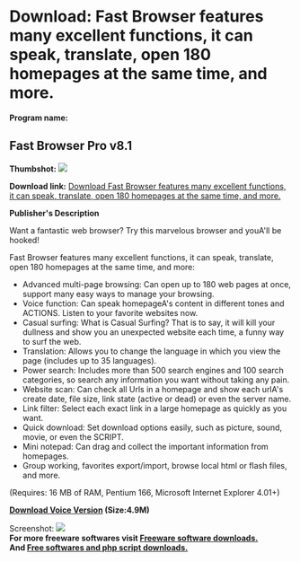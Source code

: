 # Download: Fast Browser features many excellent functions, it can speak, translate, open 180 homepages at the same time, and more.

**Program name:**

## Fast Browser Pro v8.1

  
**Thumbshot:** ![](http://www.freewarefiles.com/screenshot/fast_browser_md.gif)   
  
**Download link:** [Download Fast Browser features many excellent functions, it can speak, translate, open 180 homepages at the same time, and more.](http://freesoftwares.boysofts.com/Fast-Browser-Pro-V_program_340.html)  
  


**Publisher's Description**  
  


Want a fantastic web browser? Try this marvelous browser and youA'll be hooked!  
  
Fast Browser features many excellent functions, it can speak, translate, open 180 homepages at the same time, and more: 

  * Advanced multi-page browsing: Can open up to 180 web pages at once, support many easy ways to manage your browsing. 
  * Voice function: Can speak homepageA's content in different tones and ACTIONS. Listen to your favorite websites now. 
  * Casual surfing: What is Casual Surfing? That is to say, it will kill your dullness and show you an unexpected website each time, a funny way to surf the web. 
  * Translation: Allows you to change the language in which you view the page (includes up to 35 languages). 
  * Power search: Includes more than 500 search engines and 100 search categories, so search any information you want without taking any pain. 
  * Website scan: Can check all Urls in a homepage and show each urlA's create date, file size, link state (active or dead) or even the server name. 
  * Link filter: Select each exact link in a large homepage as quickly as you want. 
  * Quick download: Set download options easily, such as picture, sound, movie, or even the SCRIPT. 
  * Mini notepad: Can drag and collect the important information from homepages. 
  * Group working, favorites export/import, browse local html or flash files, and more. 

(Requires: 16 MB of RAM, Pentium 166, Microsoft Internet Explorer 4.01+)

**[Download Voice Version](http://www.fastbrowser.net/download/fbInstB.zip) (Size:4.9M)**

  
  
Screenshot: ![](http://www.freewarefiles.com/screenshot/fast_browser.gif)   
**For more freeware softwares visit [Freeware software downloads.](http://freesoftwares.boysofts.com/)**   
**And [Free softwares and php script downloads.](http://www.boysofts.com/)**
